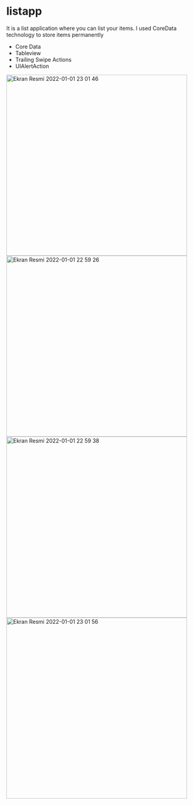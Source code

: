 # listapp
It is a list application where you can list your items. I used CoreData technology to store items permanently

* Core Data
* Tableview
* Trailing Swipe Actions
* UIAlertAction


<img width="473" alt="Ekran Resmi 2022-01-01 23 01 46" src="https://user-images.githubusercontent.com/96394804/210183285-d30b43c3-5858-470f-99eb-6dfc08b87e77.png">
<img width="473" alt="Ekran Resmi 2022-01-01 22 59 26" src="https://user-images.githubusercontent.com/96394804/210183288-bc84a4ab-3e10-4b12-a19c-d0b9beeb86ac.png">
<img width="473" alt="Ekran Resmi 2022-01-01 22 59 38" src="https://user-images.githubusercontent.com/96394804/210183291-216781cb-bfec-4e24-ad36-d706a8017d3d.png">
<img width="473" alt="Ekran Resmi 2022-01-01 23 01 56" src="https://user-images.githubusercontent.com/96394804/210183308-c0409316-0abe-4653-bc03-6d9194646700.png">
